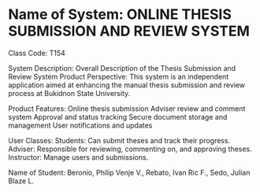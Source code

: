 # Name of System: ONLINE THESIS SUBMISSION AND REVIEW SYSTEM

Class Code: T154

System Description:
Overall Description of the Thesis Submission and Review System Product Perspective: This system is an independent application aimed at enhancing the manual thesis submission and review process at Bukidnon State University.

Product Features: Online thesis submission Adviser review and comment system Approval and status tracking Secure document storage and management User notifications and updates

User Classes: Students: Can submit theses and track their progress. Adviser: Responsible for reviewing, commenting on, and approving theses. Instructor: Manage users and submissions.

Name of Student: Beronio, Philip Venje V., Rebato, Ivan Ric F., Sedo, Julian Blaze L.
